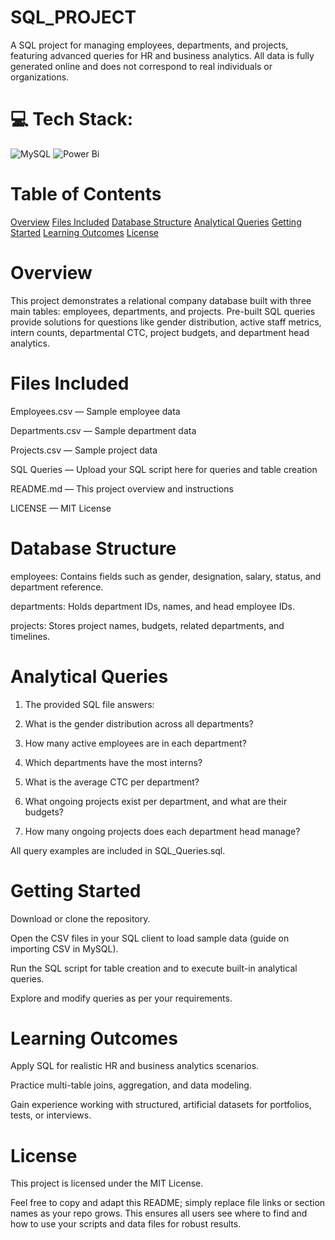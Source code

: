 # SQL_PROJECT
A SQL project for managing employees, departments, and projects, featuring advanced queries for HR and business analytics.
All data is fully generated online and does not correspond to real individuals or organizations.

# 💻 Tech Stack:
![MySQL](https://img.shields.io/badge/mysql-4479A1.svg?style=for-the-badge&logo=mysql&logoColor=white) ![Power Bi](https://img.shields.io/badge/power_bi-F2C811?style=for-the-badge&logo=powerbi&logoColor=black)

# Table of Contents
[Overview](https://github.com/KrishatCoding/SQL_PROJECT#overview)
[Files Included](https://github.com/KrishatCoding/SQL_PROJECT#files-included)
[Database Structure](https://github.com/KrishatCoding/SQL_PROJECT#database-structure)
[Analytical Queries](https://github.com/KrishatCoding/SQL_PROJECT#analytical-queries)
[Getting Started](https://github.com/KrishatCoding/SQL_PROJECT#getting-started)
[Learning Outcomes](https://github.com/KrishatCoding/SQL_PROJECT#learning-outcomes)
[License](https://github.com/KrishatCoding/SQL_PROJECT#license)

# Overview
This project demonstrates a relational company database built with three main tables: employees, departments, and projects. Pre-built SQL queries provide solutions for questions like gender distribution, active staff metrics, intern counts, departmental CTC, project budgets, and department head analytics.

# Files Included

Employees.csv — Sample employee data

Departments.csv — Sample department data

Projects.csv — Sample project data

SQL Queries — Upload your SQL script here for queries and table creation

README.md — This project overview and instructions

LICENSE — MIT License

# Database Structure
employees: Contains fields such as gender, designation, salary, status, and department reference.

departments: Holds department IDs, names, and head employee IDs.

projects: Stores project names, budgets, related departments, and timelines.

# Analytical Queries

1. The provided SQL file answers:

2. What is the gender distribution across all departments?

3. How many active employees are in each department?

4. Which departments have the most interns?

5. What is the average CTC per department?

6. What ongoing projects exist per department, and what are their budgets?

7. How many ongoing projects does each department head manage?

All query examples are included in SQL_Queries.sql.

# Getting Started

Download or clone the repository.

Open the CSV files in your SQL client to load sample data (guide on importing CSV in MySQL).

Run the SQL script for table creation and to execute built-in analytical queries.

Explore and modify queries as per your requirements.

# Learning Outcomes
Apply SQL for realistic HR and business analytics scenarios.

Practice multi-table joins, aggregation, and data modeling.

Gain experience working with structured, artificial datasets for portfolios, tests, or interviews.

# License
This project is licensed under the MIT License.

Feel free to copy and adapt this README; simply replace file links or section names as your repo grows. This ensures all users see where to find and how to use your scripts and data files for robust results.
